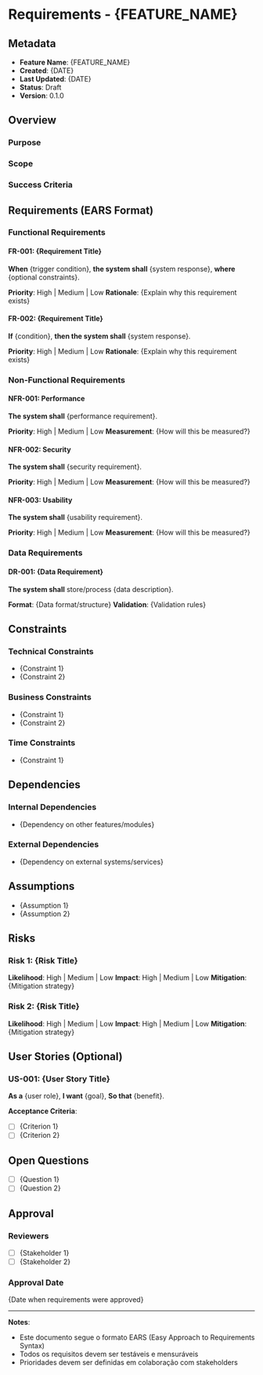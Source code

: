 # Requirements - {FEATURE_NAME}

## Metadata

- **Feature Name**: {FEATURE_NAME}
- **Created**: {DATE}
- **Last Updated**: {DATE}
- **Status**: Draft
- **Version**: 0.1.0

## Overview

### Purpose
<!-- Descreva brevemente o propósito desta feature -->

### Scope
<!-- Defina o escopo - o que está incluído e o que está excluído -->

### Success Criteria
<!-- Como saberemos que esta feature foi bem-sucedida? -->

## Requirements (EARS Format)

### Functional Requirements

#### FR-001: {Requirement Title}
**When** {trigger condition},
**the system shall** {system response},
**where** {optional constraints}.

**Priority**: High | Medium | Low
**Rationale**: {Explain why this requirement exists}

#### FR-002: {Requirement Title}
**If** {condition},
**then the system shall** {system response}.

**Priority**: High | Medium | Low
**Rationale**: {Explain why this requirement exists}

### Non-Functional Requirements

#### NFR-001: Performance
**The system shall** {performance requirement}.

**Priority**: High | Medium | Low
**Measurement**: {How will this be measured?}

#### NFR-002: Security
**The system shall** {security requirement}.

**Priority**: High | Medium | Low
**Measurement**: {How will this be measured?}

#### NFR-003: Usability
**The system shall** {usability requirement}.

**Priority**: High | Medium | Low
**Measurement**: {How will this be measured?}

### Data Requirements

#### DR-001: {Data Requirement}
**The system shall** store/process {data description}.

**Format**: {Data format/structure}
**Validation**: {Validation rules}

## Constraints

### Technical Constraints
- {Constraint 1}
- {Constraint 2}

### Business Constraints
- {Constraint 1}
- {Constraint 2}

### Time Constraints
- {Constraint 1}

## Dependencies

### Internal Dependencies
- {Dependency on other features/modules}

### External Dependencies
- {Dependency on external systems/services}

## Assumptions

- {Assumption 1}
- {Assumption 2}

## Risks

### Risk 1: {Risk Title}
**Likelihood**: High | Medium | Low
**Impact**: High | Medium | Low
**Mitigation**: {Mitigation strategy}

### Risk 2: {Risk Title}
**Likelihood**: High | Medium | Low
**Impact**: High | Medium | Low
**Mitigation**: {Mitigation strategy}

## User Stories (Optional)

### US-001: {User Story Title}
**As a** {user role},
**I want** {goal},
**So that** {benefit}.

**Acceptance Criteria**:
- [ ] {Criterion 1}
- [ ] {Criterion 2}

## Open Questions

- [ ] {Question 1}
- [ ] {Question 2}

## Approval

### Reviewers
- [ ] {Stakeholder 1}
- [ ] {Stakeholder 2}

### Approval Date
{Date when requirements were approved}

---

**Notes**:
- Este documento segue o formato EARS (Easy Approach to Requirements Syntax)
- Todos os requisitos devem ser testáveis e mensuráveis
- Prioridades devem ser definidas em colaboração com stakeholders

